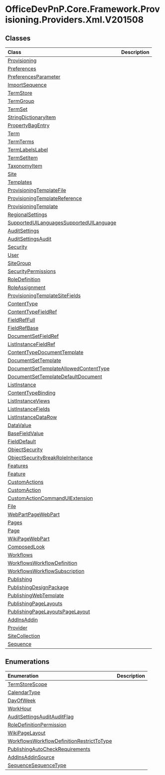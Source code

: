 # OfficeDevPnP.Core.Framework.Provisioning.Providers.Xml.V201508
## Classes
|**Class**|**Description**|
|:-----|:-----|
|[Provisioning](OfficeDevPnP.Core.Framework.Provisioning.Providers.Xml.V201508.Provisioning.md)||
|[Preferences](OfficeDevPnP.Core.Framework.Provisioning.Providers.Xml.V201508.Preferences.md)||
|[PreferencesParameter](OfficeDevPnP.Core.Framework.Provisioning.Providers.Xml.V201508.PreferencesParameter.md)||
|[ImportSequence](OfficeDevPnP.Core.Framework.Provisioning.Providers.Xml.V201508.ImportSequence.md)||
|[TermStore](OfficeDevPnP.Core.Framework.Provisioning.Providers.Xml.V201508.TermStore.md)||
|[TermGroup](OfficeDevPnP.Core.Framework.Provisioning.Providers.Xml.V201508.TermGroup.md)||
|[TermSet](OfficeDevPnP.Core.Framework.Provisioning.Providers.Xml.V201508.TermSet.md)||
|[StringDictionaryItem](OfficeDevPnP.Core.Framework.Provisioning.Providers.Xml.V201508.StringDictionaryItem.md)||
|[PropertyBagEntry](OfficeDevPnP.Core.Framework.Provisioning.Providers.Xml.V201508.PropertyBagEntry.md)||
|[Term](OfficeDevPnP.Core.Framework.Provisioning.Providers.Xml.V201508.Term.md)||
|[TermTerms](OfficeDevPnP.Core.Framework.Provisioning.Providers.Xml.V201508.TermTerms.md)||
|[TermLabelsLabel](OfficeDevPnP.Core.Framework.Provisioning.Providers.Xml.V201508.TermLabelsLabel.md)||
|[TermSetItem](OfficeDevPnP.Core.Framework.Provisioning.Providers.Xml.V201508.TermSetItem.md)||
|[TaxonomyItem](OfficeDevPnP.Core.Framework.Provisioning.Providers.Xml.V201508.TaxonomyItem.md)||
|[Site](OfficeDevPnP.Core.Framework.Provisioning.Providers.Xml.V201508.Site.md)||
|[Templates](OfficeDevPnP.Core.Framework.Provisioning.Providers.Xml.V201508.Templates.md)||
|[ProvisioningTemplateFile](OfficeDevPnP.Core.Framework.Provisioning.Providers.Xml.V201508.ProvisioningTemplateFile.md)||
|[ProvisioningTemplateReference](OfficeDevPnP.Core.Framework.Provisioning.Providers.Xml.V201508.ProvisioningTemplateReference.md)||
|[ProvisioningTemplate](OfficeDevPnP.Core.Framework.Provisioning.Providers.Xml.V201508.ProvisioningTemplate.md)||
|[RegionalSettings](OfficeDevPnP.Core.Framework.Provisioning.Providers.Xml.V201508.RegionalSettings.md)||
|[SupportedUILanguagesSupportedUILanguage](OfficeDevPnP.Core.Framework.Provisioning.Providers.Xml.V201508.SupportedUILanguagesSupportedUILanguage.md)||
|[AuditSettings](OfficeDevPnP.Core.Framework.Provisioning.Providers.Xml.V201508.AuditSettings.md)||
|[AuditSettingsAudit](OfficeDevPnP.Core.Framework.Provisioning.Providers.Xml.V201508.AuditSettingsAudit.md)||
|[Security](OfficeDevPnP.Core.Framework.Provisioning.Providers.Xml.V201508.Security.md)||
|[User](OfficeDevPnP.Core.Framework.Provisioning.Providers.Xml.V201508.User.md)||
|[SiteGroup](OfficeDevPnP.Core.Framework.Provisioning.Providers.Xml.V201508.SiteGroup.md)||
|[SecurityPermissions](OfficeDevPnP.Core.Framework.Provisioning.Providers.Xml.V201508.SecurityPermissions.md)||
|[RoleDefinition](OfficeDevPnP.Core.Framework.Provisioning.Providers.Xml.V201508.RoleDefinition.md)||
|[RoleAssignment](OfficeDevPnP.Core.Framework.Provisioning.Providers.Xml.V201508.RoleAssignment.md)||
|[ProvisioningTemplateSiteFields](OfficeDevPnP.Core.Framework.Provisioning.Providers.Xml.V201508.ProvisioningTemplateSiteFields.md)||
|[ContentType](OfficeDevPnP.Core.Framework.Provisioning.Providers.Xml.V201508.ContentType.md)||
|[ContentTypeFieldRef](OfficeDevPnP.Core.Framework.Provisioning.Providers.Xml.V201508.ContentTypeFieldRef.md)||
|[FieldRefFull](OfficeDevPnP.Core.Framework.Provisioning.Providers.Xml.V201508.FieldRefFull.md)||
|[FieldRefBase](OfficeDevPnP.Core.Framework.Provisioning.Providers.Xml.V201508.FieldRefBase.md)||
|[DocumentSetFieldRef](OfficeDevPnP.Core.Framework.Provisioning.Providers.Xml.V201508.DocumentSetFieldRef.md)||
|[ListInstanceFieldRef](OfficeDevPnP.Core.Framework.Provisioning.Providers.Xml.V201508.ListInstanceFieldRef.md)||
|[ContentTypeDocumentTemplate](OfficeDevPnP.Core.Framework.Provisioning.Providers.Xml.V201508.ContentTypeDocumentTemplate.md)||
|[DocumentSetTemplate](OfficeDevPnP.Core.Framework.Provisioning.Providers.Xml.V201508.DocumentSetTemplate.md)||
|[DocumentSetTemplateAllowedContentType](OfficeDevPnP.Core.Framework.Provisioning.Providers.Xml.V201508.DocumentSetTemplateAllowedContentType.md)||
|[DocumentSetTemplateDefaultDocument](OfficeDevPnP.Core.Framework.Provisioning.Providers.Xml.V201508.DocumentSetTemplateDefaultDocument.md)||
|[ListInstance](OfficeDevPnP.Core.Framework.Provisioning.Providers.Xml.V201508.ListInstance.md)||
|[ContentTypeBinding](OfficeDevPnP.Core.Framework.Provisioning.Providers.Xml.V201508.ContentTypeBinding.md)||
|[ListInstanceViews](OfficeDevPnP.Core.Framework.Provisioning.Providers.Xml.V201508.ListInstanceViews.md)||
|[ListInstanceFields](OfficeDevPnP.Core.Framework.Provisioning.Providers.Xml.V201508.ListInstanceFields.md)||
|[ListInstanceDataRow](OfficeDevPnP.Core.Framework.Provisioning.Providers.Xml.V201508.ListInstanceDataRow.md)||
|[DataValue](OfficeDevPnP.Core.Framework.Provisioning.Providers.Xml.V201508.DataValue.md)||
|[BaseFieldValue](OfficeDevPnP.Core.Framework.Provisioning.Providers.Xml.V201508.BaseFieldValue.md)||
|[FieldDefault](OfficeDevPnP.Core.Framework.Provisioning.Providers.Xml.V201508.FieldDefault.md)||
|[ObjectSecurity](OfficeDevPnP.Core.Framework.Provisioning.Providers.Xml.V201508.ObjectSecurity.md)||
|[ObjectSecurityBreakRoleInheritance](OfficeDevPnP.Core.Framework.Provisioning.Providers.Xml.V201508.ObjectSecurityBreakRoleInheritance.md)||
|[Features](OfficeDevPnP.Core.Framework.Provisioning.Providers.Xml.V201508.Features.md)||
|[Feature](OfficeDevPnP.Core.Framework.Provisioning.Providers.Xml.V201508.Feature.md)||
|[CustomActions](OfficeDevPnP.Core.Framework.Provisioning.Providers.Xml.V201508.CustomActions.md)||
|[CustomAction](OfficeDevPnP.Core.Framework.Provisioning.Providers.Xml.V201508.CustomAction.md)||
|[CustomActionCommandUIExtension](OfficeDevPnP.Core.Framework.Provisioning.Providers.Xml.V201508.CustomActionCommandUIExtension.md)||
|[File](OfficeDevPnP.Core.Framework.Provisioning.Providers.Xml.V201508.File.md)||
|[WebPartPageWebPart](OfficeDevPnP.Core.Framework.Provisioning.Providers.Xml.V201508.WebPartPageWebPart.md)||
|[Pages](OfficeDevPnP.Core.Framework.Provisioning.Providers.Xml.V201508.Pages.md)||
|[Page](OfficeDevPnP.Core.Framework.Provisioning.Providers.Xml.V201508.Page.md)||
|[WikiPageWebPart](OfficeDevPnP.Core.Framework.Provisioning.Providers.Xml.V201508.WikiPageWebPart.md)||
|[ComposedLook](OfficeDevPnP.Core.Framework.Provisioning.Providers.Xml.V201508.ComposedLook.md)||
|[Workflows](OfficeDevPnP.Core.Framework.Provisioning.Providers.Xml.V201508.Workflows.md)||
|[WorkflowsWorkflowDefinition](OfficeDevPnP.Core.Framework.Provisioning.Providers.Xml.V201508.WorkflowsWorkflowDefinition.md)||
|[WorkflowsWorkflowSubscription](OfficeDevPnP.Core.Framework.Provisioning.Providers.Xml.V201508.WorkflowsWorkflowSubscription.md)||
|[Publishing](OfficeDevPnP.Core.Framework.Provisioning.Providers.Xml.V201508.Publishing.md)||
|[PublishingDesignPackage](OfficeDevPnP.Core.Framework.Provisioning.Providers.Xml.V201508.PublishingDesignPackage.md)||
|[PublishingWebTemplate](OfficeDevPnP.Core.Framework.Provisioning.Providers.Xml.V201508.PublishingWebTemplate.md)||
|[PublishingPageLayouts](OfficeDevPnP.Core.Framework.Provisioning.Providers.Xml.V201508.PublishingPageLayouts.md)||
|[PublishingPageLayoutsPageLayout](OfficeDevPnP.Core.Framework.Provisioning.Providers.Xml.V201508.PublishingPageLayoutsPageLayout.md)||
|[AddInsAddin](OfficeDevPnP.Core.Framework.Provisioning.Providers.Xml.V201508.AddInsAddin.md)||
|[Provider](OfficeDevPnP.Core.Framework.Provisioning.Providers.Xml.V201508.Provider.md)||
|[SiteCollection](OfficeDevPnP.Core.Framework.Provisioning.Providers.Xml.V201508.SiteCollection.md)||
|[Sequence](OfficeDevPnP.Core.Framework.Provisioning.Providers.Xml.V201508.Sequence.md)||
## Enumerations
|**Enumeration**|**Description**|
|:-----|:-----|
|[TermStoreScope](OfficeDevPnP.Core.Framework.Provisioning.Providers.Xml.V201508.TermStoreScope.md)||
|[CalendarType](OfficeDevPnP.Core.Framework.Provisioning.Providers.Xml.V201508.CalendarType.md)||
|[DayOfWeek](OfficeDevPnP.Core.Framework.Provisioning.Providers.Xml.V201508.DayOfWeek.md)||
|[WorkHour](OfficeDevPnP.Core.Framework.Provisioning.Providers.Xml.V201508.WorkHour.md)||
|[AuditSettingsAuditAuditFlag](OfficeDevPnP.Core.Framework.Provisioning.Providers.Xml.V201508.AuditSettingsAuditAuditFlag.md)||
|[RoleDefinitionPermission](OfficeDevPnP.Core.Framework.Provisioning.Providers.Xml.V201508.RoleDefinitionPermission.md)||
|[WikiPageLayout](OfficeDevPnP.Core.Framework.Provisioning.Providers.Xml.V201508.WikiPageLayout.md)||
|[WorkflowsWorkflowDefinitionRestrictToType](OfficeDevPnP.Core.Framework.Provisioning.Providers.Xml.V201508.WorkflowsWorkflowDefinitionRestrictToType.md)||
|[PublishingAutoCheckRequirements](OfficeDevPnP.Core.Framework.Provisioning.Providers.Xml.V201508.PublishingAutoCheckRequirements.md)||
|[AddInsAddinSource](OfficeDevPnP.Core.Framework.Provisioning.Providers.Xml.V201508.AddInsAddinSource.md)||
|[SequenceSequenceType](OfficeDevPnP.Core.Framework.Provisioning.Providers.Xml.V201508.SequenceSequenceType.md)||
